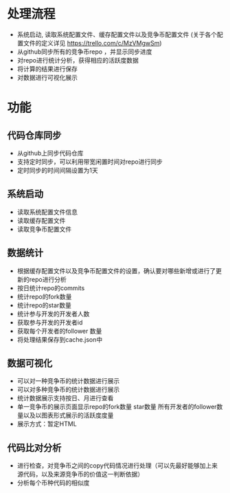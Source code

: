 # 处理流程

- 系统启动, 读取系统配置文件、缓存配置文件以及竞争币配置文件 (关于各个配置文件的定义详见 https://trello.com/c/MzVMgwSm)
- 从github同步所有的竞争币repo ，并显示同步进度
- 对repo进行统计分析，获得相应的活跃度数据
- 将计算的结果进行保存
- 对数据进行可视化展示

# 功能

## 代码仓库同步

- 从github上同步代码仓库
- 支持定时同步，可以利用带宽闲置时间对repo进行同步
- 定时同步的时间间隔设置为1天

## 系统启动

- 读取系统配置文件信息
- 读取缓存配置文件
- 读取竞争币配置文件

## 数据统计

- 根据缓存配置文件以及竞争币配置文件的设置，确认要对哪些新增或进行了更新的repo进行分析
- 按日统计repo的commits
- 统计repo的fork数量
- 统计repo的star数量
- 统计参与开发的开发者人数
- 获取参与开发的开发者id
- 获取每个开发者的follower 数量 
- 将处理结果保存到cache.json中

## 数据可视化

- 可以对一种竞争币的统计数据进行展示
- 可以对多种竞争币的统计数据进行展示
- 统计数据展示支持按日、月进行查看
- 单一竞争币的展示页面显示repo的fork数量 star数量 所有开发者的follower数量以及以图表形式展示的活跃度度量
- 展示方式：暂定HTML

## 代码比对分析

- 进行检查，对竞争币之间的copy代码情况进行处理（可以先最好能够加上来源代码，以及来源竞争币的价值这一判断依据）
- 分析每个币种代码的相似度